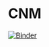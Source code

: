 # CNM
[![Binder](https://mybinder.org/badge.svg)](https://mybinder.org/v2/gh/Vidhin05/CNM/master?laburlpath=)
